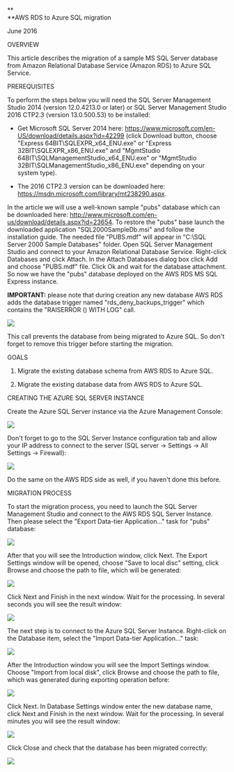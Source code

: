 **\
**AWS RDS to Azure SQL migration

June 2016

OVERVIEW

This article describes the migration of a sample MS SQL Server database
from Amazon Relational Database Service (Amazon RDS) to Azure SQL
Service.

PREREQUISITES

To perform the steps below you will need the SQL Server Management
Studio 2014 (version 12.0.4213.0 or later) or SQL Server Management
Studio 2016 CTP2.3 (version 13.0.500.53) to be installed:

-   Get Microsoft SQL Server 2014 here:
    <https://www.microsoft.com/en-US/download/details.aspx?id=42299>
    (click Download button, choose "Express
    64BIT\\SQLEXPR\_x64\_ENU.exe" or "Express
    32BIT\\SQLEXPR\_x86\_ENU.exe" and "MgmtStudio
    64BIT\\SQLManagementStudio\_x64\_ENU.exe" or "MgmtStudio
    32BIT\\SQLManagementStudio\_x86\_ENU.exe" depending on your
    system type).

-   The 2016 CTP2.3 version can be downloaded here:
    <https://msdn.microsoft.com/library/mt238290.aspx>.

In the article we will use a well-known sample "pubs" database which can
be downloaded here:
<http://www.microsoft.com/en-us/download/details.aspx?id=23654>. To
restore the "pubs" base launch the downloaded application
"SQL2000SampleDb.msi" and follow the installation guide. The needed file
"PUBS.mdf" will appear in "C:\\SQL Server 2000 Sample Databases" folder.
Open SQL Server Management Studio and connect to your Amazon Relational
Database Service. Right-click Databases and click Attach. In the Attach
Databases dialog box click Add and choose "PUBS.mdf" file. Click Ok and
wait for the database attachment. So now we have the "pubs" database
deployed on the AWS RDS MS SQL Express instance.

**IMPORTANT:** please note that during creation any new database AWS RDS
adds the database trigger named "rds\_deny\_backups\_trigger" which
contains the "RAISERROR () WITH LOG" call.

![](media/02/image1.png)

<span id="h.oymnw3nlvwib" class="anchor"></span>This call prevents the
database from being migrated to Azure SQL. So don't forget to remove
this trigger before starting the migration.

GOALS

1.  Migrate the existing database schema from AWS RDS to Azure SQL.

2.  Migrate the existing database data from AWS RDS to Azure SQL.

<span id="h.pmq4n3j5i165" class="anchor"></span>CREATING THE AZURE SQL
SERVER INSTANCE

Create the Azure SQL Server instance via the Azure Management Console:

![](media/02/image2.png)

Don't forget to go to the SQL Server Instance configuration tab and
allow your IP address to connect to the server (SQL server -&gt;
Settings -&gt; All Settings -&gt; Firewall):

![](media/02/image3.png)

Do the same on the AWS RDS side as well, if you haven't done this
before.

<span id="h.rf1p01hoz6yd" class="anchor"></span>MIGRATION PROCESS

To start the migration process, you need to launch the SQL Server
Management Studio and connect to the AWS RDS SQL Server Instance. Then
please select the "Export Data-tier Application..." task for "pubs"
database:

![](media/02/image4.png)

After that you will see the Introduction window, click Next. The Export
Settings window will be opened, choose "Save to local disc" setting,
click Browse and choose the path to file, which will be generated:

![](media/02/image5.png)

Click Next and Finish in the next window. Wait for the processing. In
several seconds you will see the result window:

![](media/02/image6.png)

The next step is to connect to the Azure SQL Server Instance.
Right-click on the Database item, select the "Import Data-tier
Application..." task:

![](media/02/image7.png)

After the Introduction window you will see the Import Settings window.
Choose "Import from local disk", click Browse and choose the path to
file, which was generated during exporting operation before:

![](media/02/image8.png)

Click Next. In Database Settings window enter the new database name,
click Next and Finish in the next window. Wait for the processing. In
several minutes you will see the result window:

![](media/02/image9.png)

Click Close and check that the database has been migrated correctly:

![](media/02/image10.png)
